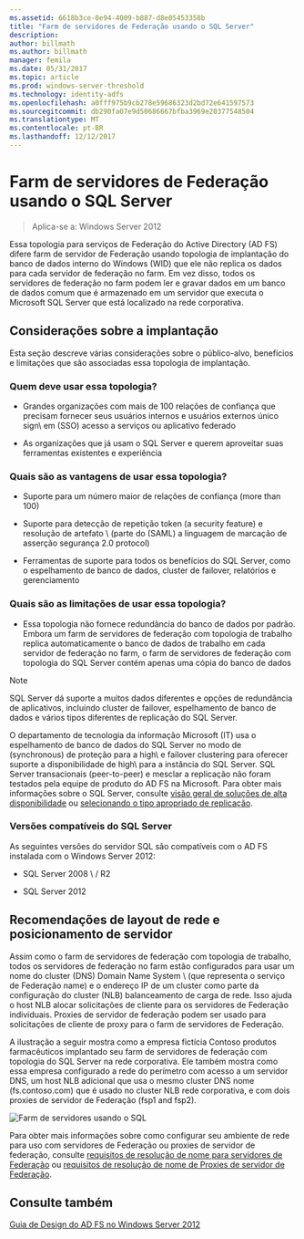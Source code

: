 ```yaml
---
ms.assetid: 6618b3ce-0e94-4009-b887-d8e05453358b
title: "Farm de servidores de Federação usando o SQL Server"
description: 
author: billmath
ms.author: billmath
manager: femila
ms.date: 05/31/2017
ms.topic: article
ms.prod: windows-server-threshold
ms.technology: identity-adfs
ms.openlocfilehash: a0fff975b9cb278e59686323d2bd72e641597573
ms.sourcegitcommit: db290fa07e9d50686667bfba3969e20377548504
ms.translationtype: MT
ms.contentlocale: pt-BR
ms.lasthandoff: 12/12/2017
---
```

# <a name="federation-server-farm-using-sql-server"></a>Farm de servidores de Federação usando o SQL Server

>Aplica-se a: Windows Server 2012

Essa topologia para serviços de Federação do Active Directory \(AD FS\) difere farm de servidor de Federação usando topologia de implantação do banco de dados interno do Windows \(WID\) que ele não replica os dados para cada servidor de federação no farm. Em vez disso, todos os servidores de federação no farm podem ler e gravar dados em um banco de dados comum que é armazenado em um servidor que executa o Microsoft SQL Server que está localizado na rede corporativa.  
  
## <a name="deployment-considerations"></a>Considerações sobre a implantação  
Esta seção descreve várias considerações sobre o público-alvo, benefícios e limitações que são associadas essa topologia de implantação.  
  
### <a name="who-should-use-this-topology"></a>Quem deve usar essa topologia?  
  
-   Grandes organizações com mais de 100 relações de confiança que precisam fornecer seus usuários internos e usuários externos único sign\ em \(SSO\) acesso a serviços ou aplicativo federado  
  
-   As organizações que já usam o SQL Server e querem aproveitar suas ferramentas existentes e experiência  
  
### <a name="what-are-the-benefits-of-using-this-topology"></a>Quais são as vantagens de usar essa topologia?  
  
-   Suporte para um número maior de relações de confiança \(more than 100\)  
  
-   Suporte para detecção de repetição token \(a security feature\) e resolução de artefato \ (parte do \(SAML\) a linguagem de marcação de asserção segurança 2.0 protocol\)  
  
-   Ferramentas de suporte para todos os benefícios do SQL Server, como o espelhamento de banco de dados, cluster de failover, relatórios e gerenciamento  
  
### <a name="what-are-the-limitations-of-using-this-topology"></a>Quais são as limitações de usar essa topologia?  
  
-   Essa topologia não fornece redundância do banco de dados por padrão. Embora um farm de servidores de federação com topologia de trabalho replica automaticamente o banco de dados de trabalho em cada servidor de federação no farm, o farm de servidores de federação com topologia do SQL Server contém apenas uma cópia do banco de dados  
  
> [!NOTE]  
> SQL Server dá suporte a muitos dados diferentes e opções de redundância de aplicativos, incluindo cluster de failover, espelhamento de banco de dados e vários tipos diferentes de replicação do SQL Server.  
  
O departamento de tecnologia da informação Microsoft \(IT\) usa o espelhamento de banco de dados do SQL Server no modo de \(synchronous\) de proteção para a high\ e failover clustering para oferecer suporte a disponibilidade de high\ para a instância do SQL Server. SQL Server transacionais \(peer\-to\-peer\) e mesclar a replicação não foram testados pela equipe de produto do AD FS na Microsoft. Para obter mais informações sobre o SQL Server, consulte [visão geral de soluções de alta disponibilidade](https://go.microsoft.com/fwlink/?LinkId=179853) ou [selecionando o tipo apropriado de replicação](https://go.microsoft.com/fwlink/?LinkId=214648).  
  
### <a name="supported-sql-server-versions"></a>Versões compatíveis do SQL Server  
As seguintes versões do servidor SQL são compatíveis com o AD FS instalada com o Windows Server 2012:  
  
-   SQL Server 2008 \ / R2  
  
-   SQL Server 2012  
  
## <a name="server-placement-and-network-layout-recommendations"></a>Recomendações de layout de rede e posicionamento de servidor  
Assim como o farm de servidores de federação com topologia de trabalho, todos os servidores de federação no farm estão configurados para usar um nome do cluster \(DNS\) Domain Name System \ (que representa o serviço de Federação name\) e o endereço IP de um cluster como parte da configuração do cluster \(NLB\) balanceamento de carga de rede. Isso ajuda o host NLB alocar solicitações de cliente para os servidores de Federação individuais. Proxies de servidor de federação podem ser usado para solicitações de cliente de proxy para o farm de servidores de Federação.  
  
A ilustração a seguir mostra como a empresa fictícia Contoso produtos farmacêuticos implantado seu farm de servidores de federação com topologia do SQL Server na rede corporativa. Ele também mostra como essa empresa configurado a rede do perímetro com acesso a um servidor DNS, um host NLB adicional que usa o mesmo cluster DNS nome \(fs.contoso.com\) que é usado no cluster NLB rede corporativa, e com dois proxies de servidor de Federação \(fsp1 and fsp2\).  
  
![Farm de servidores usando o SQL](media/FarmSQLProxies.gif)  
  
Para obter mais informações sobre como configurar seu ambiente de rede para uso com servidores de Federação ou proxies de servidor de federação, consulte [requisitos de resolução de nome para servidores de Federação](Name-Resolution-Requirements-for-Federation-Servers.md) ou [requisitos de resolução de nome de Proxies de servidor de Federação](Name-Resolution-Requirements-for-Federation-Server-Proxies.md).  
  
## <a name="see-also"></a>Consulte também
[Guia de Design do AD FS no Windows Server 2012](AD-FS-Design-Guide-in-Windows-Server-2012.md)
